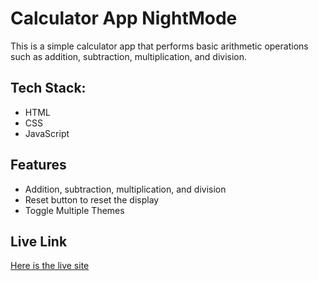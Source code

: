 # Calculator App NightMode

This is a simple calculator app that performs basic arithmetic operations such as addition, subtraction, multiplication, and division.

## Tech Stack:

- HTML
- CSS
- JavaScript

## Features

- Addition, subtraction, multiplication, and division
- Reset button to reset the display
- Toggle Multiple Themes

## Live Link

[Here is the live site](https://tangerine-horse-303af4.netlify.app/)
